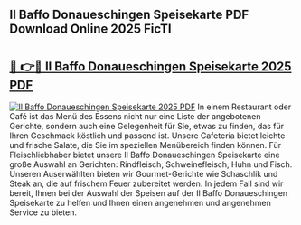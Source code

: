 ## Il Baffo Donaueschingen Speisekarte PDF Download Online 2025 FicTI

# <h2><a href="http://gc9th8q.nevu.top/?p=Il+Baffo+Donaueschingen+Speisekarte">🔗 👉🔴 Il Baffo Donaueschingen Speisekarte 2025 PDF</a></h2>

[![Il Baffo Donaueschingen Speisekarte 2025 PDF](https://i.imgur.com/dBaPXMq.png)](http://gc9th8q.nevu.top/?p=Il+Baffo+Donaueschingen+Speisekarte)
In einem Restaurant oder Café ist das Menü des Essens nicht nur eine Liste der angebotenen Gerichte, sondern auch eine Gelegenheit für Sie, etwas zu finden, das für Ihren Geschmack köstlich und passend ist. Unsere Cafeteria bietet leichte und frische Salate, die Sie im speziellen Menübereich finden können. Für Fleischliebhaber bietet unsere Il Baffo Donaueschingen Speisekarte eine große Auswahl an Gerichten: Rindfleisch, Schweinefleisch, Huhn und Fisch. Unseren Auserwählten bieten wir Gourmet-Gerichte wie Schaschlik und Steak an, die auf frischem Feuer zubereitet werden. In jedem Fall sind wir bereit, Ihnen bei der Auswahl der Speisen auf der Il Baffo Donaueschingen Speisekarte zu helfen und Ihnen einen angenehmen und angenehmen Service zu bieten.

